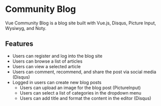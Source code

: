 # Community Blog

Vue Community Blog is a blog site built with Vue.js, Disqus, Picture Input, Wysiwyg, and Noty.

## Features
* Users can register and log into the blog site
* Users can browse a list of articles
* Users can view a selected article
* Users can comment, recommend, and share the post via social media (Disqus)
* Logged in users can create new blog posts
  * Users can upload an image for the blog post (PictureInput)
  * Users can select a list of categories in the dropdown menu
  * Users can add title and format the content in the editor (Disqus)
  
  
